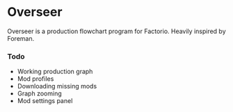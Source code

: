# Overseer
Overseer is a production flowchart program for Factorio. Heavily inspired by Foreman.

### Todo
- Working production graph
- Mod profiles
- Downloading missing mods
- Graph zooming
- Mod settings panel
